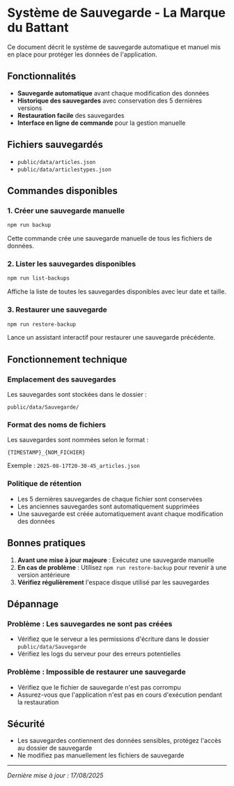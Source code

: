 # Système de Sauvegarde - La Marque du Battant

Ce document décrit le système de sauvegarde automatique et manuel mis en place pour protéger les données de l'application.

## Fonctionnalités

- **Sauvegarde automatique** avant chaque modification des données
- **Historique des sauvegardes** avec conservation des 5 dernières versions
- **Restauration facile** des sauvegardes
- **Interface en ligne de commande** pour la gestion manuelle

## Fichiers sauvegardés

- `public/data/articles.json`
- `public/data/articlestypes.json`

## Commandes disponibles

### 1. Créer une sauvegarde manuelle

```bash
npm run backup
```

Cette commande crée une sauvegarde manuelle de tous les fichiers de données.

### 2. Lister les sauvegardes disponibles

```bash
npm run list-backups
```

Affiche la liste de toutes les sauvegardes disponibles avec leur date et taille.

### 3. Restaurer une sauvegarde

```bash
npm run restore-backup
```

Lance un assistant interactif pour restaurer une sauvegarde précédente.

## Fonctionnement technique

### Emplacement des sauvegardes

Les sauvegardes sont stockées dans le dossier :
```
public/data/Sauvegarde/
```

### Format des noms de fichiers

Les sauvegardes sont nommées selon le format :
```
{TIMESTAMP}_{NOM_FICHIER}
```

Exemple : `2025-08-17T20-30-45_articles.json`

### Politique de rétention

- Les 5 dernières sauvegardes de chaque fichier sont conservées
- Les anciennes sauvegardes sont automatiquement supprimées
- Une sauvegarde est créée automatiquement avant chaque modification des données

## Bonnes pratiques

1. **Avant une mise à jour majeure** : Exécutez une sauvegarde manuelle
2. **En cas de problème** : Utilisez `npm run restore-backup` pour revenir à une version antérieure
3. **Vérifiez régulièrement** l'espace disque utilisé par les sauvegardes

## Dépannage

### Problème : Les sauvegardes ne sont pas créées
- Vérifiez que le serveur a les permissions d'écriture dans le dossier `public/data/Sauvegarde`
- Vérifiez les logs du serveur pour des erreurs potentielles

### Problème : Impossible de restaurer une sauvegarde
- Vérifiez que le fichier de sauvegarde n'est pas corrompu
- Assurez-vous que l'application n'est pas en cours d'exécution pendant la restauration

## Sécurité

- Les sauvegardes contiennent des données sensibles, protégez l'accès au dossier de sauvegarde
- Ne modifiez pas manuellement les fichiers de sauvegarde

---

*Dernière mise à jour : 17/08/2025*
